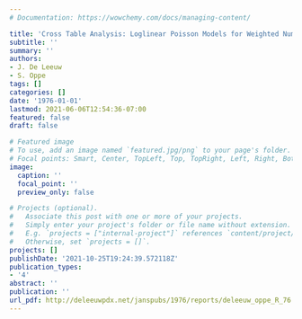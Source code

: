 ```yaml
---
# Documentation: https://wowchemy.com/docs/managing-content/

title: 'Cross Table Analysis: Loglinear Poisson Models for Weighted Numbers'
subtitle: ''
summary: ''
authors:
- J. De Leeuw
- S. Oppe
tags: []
categories: []
date: '1976-01-01'
lastmod: 2021-06-06T12:54:36-07:00
featured: false
draft: false

# Featured image
# To use, add an image named `featured.jpg/png` to your page's folder.
# Focal points: Smart, Center, TopLeft, Top, TopRight, Left, Right, BottomLeft, Bottom, BottomRight.
image:
  caption: ''
  focal_point: ''
  preview_only: false

# Projects (optional).
#   Associate this post with one or more of your projects.
#   Simply enter your project's folder or file name without extension.
#   E.g. `projects = ["internal-project"]` references `content/project/deep-learning/index.md`.
#   Otherwise, set `projects = []`.
projects: []
publishDate: '2021-10-25T19:24:39.572118Z'
publication_types:
- '4'
abstract: ''
publication: ''
url_pdf: http://deleeuwpdx.net/janspubs/1976/reports/deleeuw_oppe_R_76.pdf
---
```

